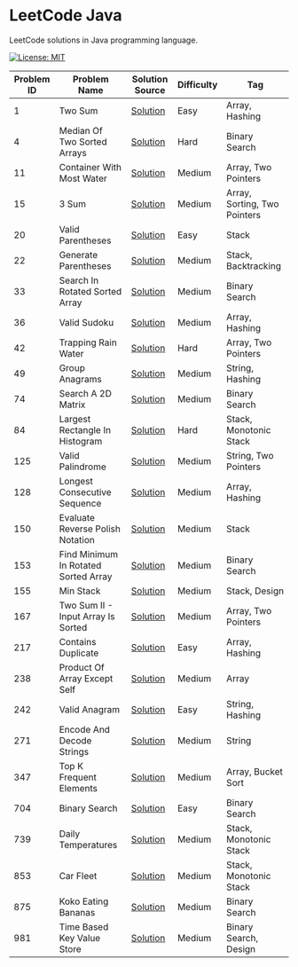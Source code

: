 # LeetCode Java

LeetCode solutions in Java programming language.

[![License: MIT](https://img.shields.io/badge/License-MIT-yellow.svg)](https://github.com/anirudhology/leetcode-java/blob/main/LICENSE)

| Problem ID | Problem Name                         | Solution Source                                                                                       | Difficulty | Tag                          |
|------------|--------------------------------------|-------------------------------------------------------------------------------------------------------|------------|------------------------------|
| 1          | Two Sum                              | [Solution](src/main/java/com/anirudhology/leetcode/array/TwoSum.java)                                 | Easy       | Array, Hashing               |
| 4          | Median Of Two Sorted Arrays          | [Solution](src/main/java/com/anirudhology/leetcode/binarysearch/MedianOfTwoSortedArrays.java)         | Hard       | Binary Search                |
| 11         | Container With Most Water            | [Solution](src/main/java/com/anirudhology/leetcode/array/ContainerWithMostWater.java)                 | Medium     | Array, Two Pointers          |
| 15         | 3 Sum                                | [Solution](src/main/java/com/anirudhology/leetcode/array/ThreeSum.java)                               | Medium     | Array, Sorting, Two Pointers |
| 20         | Valid Parentheses                    | [Solution](src/main/java/com/anirudhology/leetcode/stack/ValidParentheses.java)                       | Easy       | Stack                        |
| 22         | Generate Parentheses                 | [Solution](src/main/java/com/anirudhology/leetcode/stack/GenerateParentheses.java)                    | Medium     | Stack, Backtracking          |
| 33         | Search In Rotated Sorted Array       | [Solution](src/main/java/com/anirudhology/leetcode/binarysearch/SearchInRotatedSortedArray.java)      | Medium     | Binary Search                |
| 36         | Valid Sudoku                         | [Solution](src/main/java/com/anirudhology/leetcode/array/ValidSudoku.java)                            | Medium     | Array, Hashing               |
| 42         | Trapping Rain Water                  | [Solution](src/main/java/com/anirudhology/leetcode/array/TrappingRainWater.java)                      | Hard       | Array, Two Pointers          |
| 49         | Group Anagrams                       | [Solution](src/main/java/com/anirudhology/leetcode/string/GroupAnagrams.java)                         | Medium     | String, Hashing              |
| 74         | Search A 2D Matrix                   | [Solution](src/main/java/com/anirudhology/leetcode/binarysearch/SearchA2DMatrix.java)                 | Medium     | Binary Search                |
| 84         | Largest Rectangle In Histogram       | [Solution](src/main/java/com/anirudhology/leetcode/stack/LargestRectangleInHistogram.java)            | Hard       | Stack, Monotonic Stack       |
| 125        | Valid Palindrome                     | [Solution](src/main/java/com/anirudhology/leetcode/string/ValidPalindrome.java)                       | Medium     | String, Two Pointers         |
| 128        | Longest Consecutive Sequence         | [Solution](src/main/java/com/anirudhology/leetcode/array/LongestConsecutiveSequence.java)             | Medium     | Array, Hashing               |
| 150        | Evaluate Reverse Polish Notation     | [Solution](src/main/java/com/anirudhology/leetcode/stack/EvaluateReversePolishNotation.java)          | Medium     | Stack                        |
| 153        | Find Minimum In Rotated Sorted Array | [Solution](src/main/java/com/anirudhology/leetcode/binarysearch/FindMinimumInRotatedSortedArray.java) | Medium     | Binary Search                |
| 155        | Min Stack                            | [Solution](src/main/java/com/anirudhology/leetcode/stack/MinStack.java)                               | Medium     | Stack, Design                |
| 167        | Two Sum II - Input Array Is Sorted   | [Solution](src/main/java/com/anirudhology/leetcode/array/TwoSumIIInputArrayIsSorted.java)             | Medium     | Array, Two Pointers          |
| 217        | Contains Duplicate                   | [Solution](src/main/java/com/anirudhology/leetcode/array/ContainsDuplicate.java)                      | Easy       | Array, Hashing               |
| 238        | Product Of Array Except Self         | [Solution](src/main/java/com/anirudhology/leetcode/array/ProductOfArrayExceptSelf.java)               | Medium     | Array                        |
| 242        | Valid Anagram                        | [Solution](src/main/java/com/anirudhology/leetcode/string/ValidAnagram.java)                          | Easy       | String, Hashing              |
| 271        | Encode And Decode Strings            | [Solution](src/main/java/com/anirudhology/leetcode/string/EncodeAndDecodeStrings.java)                | Medium     | String                       |
| 347        | Top K Frequent Elements              | [Solution](src/main/java/com/anirudhology/leetcode/array/TopKFrequentElements.java)                   | Medium     | Array, Bucket Sort           |
| 704        | Binary Search                        | [Solution](src/main/java/com/anirudhology/leetcode/binarysearch/BinarySearch.java)                    | Easy       | Binary Search                |
| 739        | Daily Temperatures                   | [Solution](src/main/java/com/anirudhology/leetcode/stack/DailyTemperatures.java)                      | Medium     | Stack, Monotonic Stack       |
| 853        | Car Fleet                            | [Solution](src/main/java/com/anirudhology/leetcode/stack/CarFleet.java)                               | Medium     | Stack, Monotonic Stack       |
| 875        | Koko Eating Bananas                  | [Solution](src/main/java/com/anirudhology/leetcode/binarysearch/KokoEatingBananas.java)               | Medium     | Binary Search                |
| 981        | Time Based Key Value Store           | [Solution](src/main/java/com/anirudhology/leetcode/binarysearch/TimeBasedKeyValueStore.java)          | Medium     | Binary Search, Design        |